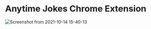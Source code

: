 # Anytime Jokes Chrome Extension

![Screenshot from 2021-10-14 15-40-13](https://user-images.githubusercontent.com/30138146/137298504-e718e034-419b-4584-b1c5-64ee3f1162a0.png)
